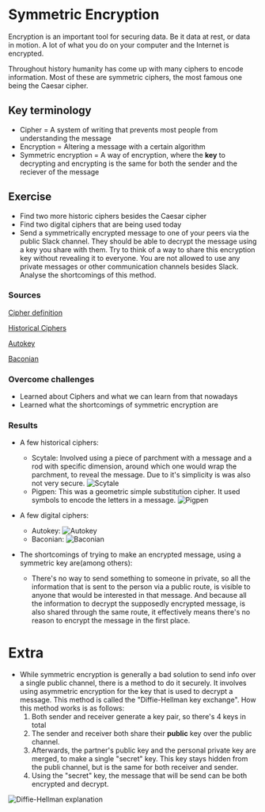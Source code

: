 # Symmetric Encryption
Encryption is an important tool for securing data. Be it data at rest, or data in motion. A lot of what you do on your computer and the Internet is encrypted.

Throughout history humanity has come up with many ciphers to encode information. Most of these are symmetric ciphers, the most famous one being the Caesar cipher.

## Key terminology
- Cipher = A system of writing that prevents most people from understanding the message
- Encryption = Altering a message with a certain algorithm
- Symmetric encryption = A way of encryption, where the **key** to decrypting and encrypting is the same for both the sender and the reciever of the message


## Exercise
- Find two more historic ciphers besides the Caesar cipher
- Find two digital ciphers that are being used today
- Send a symmetrically encrypted message to one of your peers via the public Slack channel. They should be able to decrypt the message using a key you share with them. Try to think of a way to share this encryption key without revealing it to everyone. 
You are not allowed to use any private messages or other communication channels besides Slack. Analyse the shortcomings of this method.

### Sources
[Cipher definition](https://dictionary.cambridge.org/dictionary/english/cipher)

[Historical Ciphers](https://interestingengineering.com/11-cryptographic-methods-that-marked-history-from-the-caesar-cipher-to-enigma-code-and-beyond)

[Autokey](http://practicalcryptography.com/ciphers/classical-era/autokey/)

[Baconian](http://practicalcryptography.com/ciphers/classical-era/baconian/)

### Overcome challenges
- Learned about Ciphers and what we can learn from that nowadays
- Learned what the shortcomings of symmetric encryption are

### Results
- A few historical ciphers:
    - Scytale: Involved using a piece of parchment with a message and a rod with specific dimension, around which one would wrap the parchment, to reveal the message. Due to it's simplicity is was also not very secure.
    ![Scytale](../00_includes/SEC-04/SS_Scytale.png)
    - Pigpen: This was a geometric simple substitution cipher. It used symbols to encode the letters in a message.
    ![Pigpen](../00_includes/SEC-04/SS_Pigpen.png)

- A few digital ciphers:
    - Autokey:
![Autokey](../00_includes/SEC-04/SS_Autokey.png)
    - Baconian:
![Baconian](../00_includes/SEC-04/SS_Baconian.png)

- The shortcomings of trying to make an encrypted message, using a symmetric key are(among others):
    - There's no way to send something to someone in private, so all the information that is sent to the person via a public route, is visible to anyone that would be interested in that message. And because all the information to decrypt the supposedly encrypted message, is also shared through the same route, it effectively means there's no reason to encrypt the message in the first place.

# Extra
- While symmetric encryption is generally a bad solution to send info over a single public channel, there is a method to do it securely. It involves using asymmetric encryption for the key that is used to decrypt a message. This method is called the "Diffie-Hellman key exchange". How this method works is as follows:
    1. Both sender and receiver generate a key pair, so there's 4 keys in total
    2. The sender and receiver both share their **public** key over the public channel.
    3. Afterwards, the partner's public key and the personal private key are merged, to make a single "secret" key. This key stays hidden from the publi channel, but is the same for both receiver and sender.
    4. Using the "secret" key, the message that will be send can be both encrypted and decrypt.

![Diffie-Hellman explanation](../00_includes/SEC-04/SS_DeffieHellman.png)